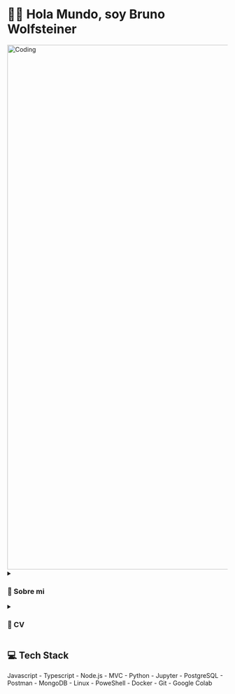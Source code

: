# 👋🏻 Hola Mundo, soy Bruno Wolfsteiner

<img align="center" alt="Coding" width="1200" src="https://media.giphy.com/media/bi6RQ5x3tqoSI/giphy.gif">

<details>
 <summary><h3>📄 Sobre mi </h3></summary>
Programador apasionado con experiencia en desarrollo de software e interés en las inteligencias artificiales. Mi objetivo principal es utilizar mis habilidades técnicas para crear soluciones innovadoras y eficientes, mi experiencia abarca desde la gestión de bases de datos hasta la optimización de servidores. Además, cuento con habilidades blandas que me permiten colaborar eficazmente en equipos multidisciplinarios y adaptarme rápidamente a entornos de trabajo dinámicos.
¡Conéctame y aportaré gran valor a tu equipo!
</details>
<details>
<summary><h3>📄 CV </h3></summary>
[cv Bruno Wolfsteiner backend.pdf](https://www.canva.com/design/DAFmgEv0iL0/AusN-Bl2UjJm-7iqtL9Zmw/view?utm_content=DAFmgEv0iL0&utm_campaign=designshare&utm_medium=link&utm_source=publishsharelink)
</details>

## 💻 Tech Stack
<p align="left"> Javascript - Typescript - Node.js - MVC - Python - Jupyter - PostgreSQL - Postman - MongoDB -  Linux - PoweShell - Docker - Git - Google Colab </p>

